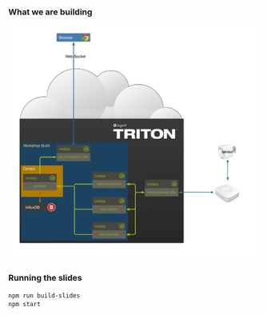 
### What we are building

![image](./images/final.png)


### Running the slides

```sh
npm run build-slides
npm start
```